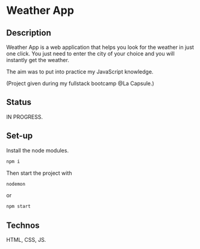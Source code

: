 # Weather App

## Description
Weather App is a web application that helps you look for the weather in just one click.
You just need to enter the city of your choice and you will instantly get the weather.

The aim was to put into practice my JavaScript knowledge.

(Project given during my fullstack bootcamp @La Capsule.)

## Status
IN PROGRESS.

## Set-up
Install the node modules.
```bash
npm i
```

Then start the project with 
```bash
nodemon
```

or

```bash
npm start
```

## Technos
HTML, CSS, JS.